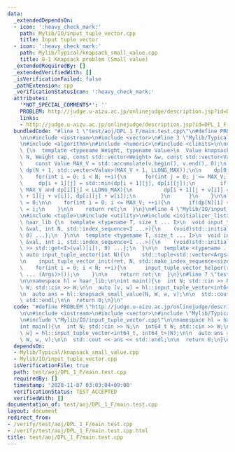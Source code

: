 ```yaml
---
data:
  _extendedDependsOn:
  - icon: ':heavy_check_mark:'
    path: Mylib/IO/input_tuple_vector.cpp
    title: Input tuple vector
  - icon: ':heavy_check_mark:'
    path: Mylib/Typical/knapsack_small_value.cpp
    title: 0-1 Knapsack problem (Small value)
  _extendedRequiredBy: []
  _extendedVerifiedWith: []
  _isVerificationFailed: false
  _pathExtension: cpp
  _verificationStatusIcon: ':heavy_check_mark:'
  attributes:
    '*NOT_SPECIAL_COMMENTS*': ''
    PROBLEM: http://judge.u-aizu.ac.jp/onlinejudge/description.jsp?id=DPL_1_F
    links:
    - http://judge.u-aizu.ac.jp/onlinejudge/description.jsp?id=DPL_1_F
  bundledCode: "#line 1 \"test/aoj/DPL_1_F/main.test.cpp\"\n#define PROBLEM \"http://judge.u-aizu.ac.jp/onlinejudge/description.jsp?id=DPL_1_F\"\
    \n\n#include <iostream>\n#include <vector>\n#line 3 \"Mylib/Typical/knapsack_small_value.cpp\"\
    \n#include <algorithm>\n#include <numeric>\n#include <climits>\n\nnamespace haar_lib\
    \ {\n  template <typename Weight, typename Value>\n  Value knapsack_small_value(int\
    \ N, Weight cap, const std::vector<Weight> &w, const std::vector<Value> &v){\n\
    \    const Value MAX_V = std::accumulate(v.begin(), v.end(), 0);\n    std::vector<std::vector<Value>>\
    \ dp(N + 1, std::vector<Value>(MAX_V + 1, LLONG_MAX));\n\n    dp[0][0] = 0;\n\n\
    \    for(int i = 0; i < N; ++i){\n      for(int j = 0; j <= MAX_V; ++j){\n   \
    \     dp[i + 1][j] = std::min(dp[i + 1][j], dp[i][j]);\n        if(j + v[i] <=\
    \ MAX_V and dp[i][j] < LLONG_MAX){\n          dp[i + 1][j + v[i]] = std::min(dp[i\
    \ + 1][j + v[i]], dp[i][j] + w[i]);\n        }\n      }\n    }\n\n    Value ret\
    \ = 0;\n\n    for(int i = 0; i <= MAX_V; ++i){\n      if(dp[N][i] <= cap) ret\
    \ = i;\n    }\n\n    return ret;\n  }\n}\n#line 4 \"Mylib/IO/input_tuple_vector.cpp\"\
    \n#include <tuple>\n#include <utility>\n#include <initializer_list>\n\nnamespace\
    \ haar_lib {\n  template <typename T, size_t ... I>\n  void input_tuple_vector_init(T\
    \ &val, int N, std::index_sequence<I ...>){\n    (void)std::initializer_list<int>{(void(std::get<I>(val).resize(N)),\
    \ 0) ...};\n  }\n\n  template <typename T, size_t ... I>\n  void input_tuple_vector_helper(T\
    \ &val, int i, std::index_sequence<I ...>){\n    (void)std::initializer_list<int>{(void(std::cin\
    \ >> std::get<I>(val)[i]), 0) ...};\n  }\n\n  template <typename ... Args>\n \
    \ auto input_tuple_vector(int N){\n    std::tuple<std::vector<Args> ...> ret;\n\
    \n    input_tuple_vector_init(ret, N, std::make_index_sequence<sizeof ... (Args)>());\n\
    \    for(int i = 0; i < N; ++i){\n      input_tuple_vector_helper(ret, i, std::make_index_sequence<sizeof\
    \ ... (Args)>());\n    }\n\n    return ret;\n  }\n}\n#line 7 \"test/aoj/DPL_1_F/main.test.cpp\"\
    \n\nnamespace hl = haar_lib;\n\nint main(){\n  int N; std::cin >> N;\n  int64_t\
    \ W; std::cin >> W;\n\n  auto [v, w] = hl::input_tuple_vector<int64_t, int64_t>(N);\n\
    \n  auto ans = hl::knapsack_small_value(N, W, w, v);\n\n  std::cout << ans <<\
    \ std::endl;\n\n  return 0;\n}\n"
  code: "#define PROBLEM \"http://judge.u-aizu.ac.jp/onlinejudge/description.jsp?id=DPL_1_F\"\
    \n\n#include <iostream>\n#include <vector>\n#include \"Mylib/Typical/knapsack_small_value.cpp\"\
    \n#include \"Mylib/IO/input_tuple_vector.cpp\"\n\nnamespace hl = haar_lib;\n\n\
    int main(){\n  int N; std::cin >> N;\n  int64_t W; std::cin >> W;\n\n  auto [v,\
    \ w] = hl::input_tuple_vector<int64_t, int64_t>(N);\n\n  auto ans = hl::knapsack_small_value(N,\
    \ W, w, v);\n\n  std::cout << ans << std::endl;\n\n  return 0;\n}\n"
  dependsOn:
  - Mylib/Typical/knapsack_small_value.cpp
  - Mylib/IO/input_tuple_vector.cpp
  isVerificationFile: true
  path: test/aoj/DPL_1_F/main.test.cpp
  requiredBy: []
  timestamp: '2020-11-07 03:03:04+09:00'
  verificationStatus: TEST_ACCEPTED
  verifiedWith: []
documentation_of: test/aoj/DPL_1_F/main.test.cpp
layout: document
redirect_from:
- /verify/test/aoj/DPL_1_F/main.test.cpp
- /verify/test/aoj/DPL_1_F/main.test.cpp.html
title: test/aoj/DPL_1_F/main.test.cpp
---
```

